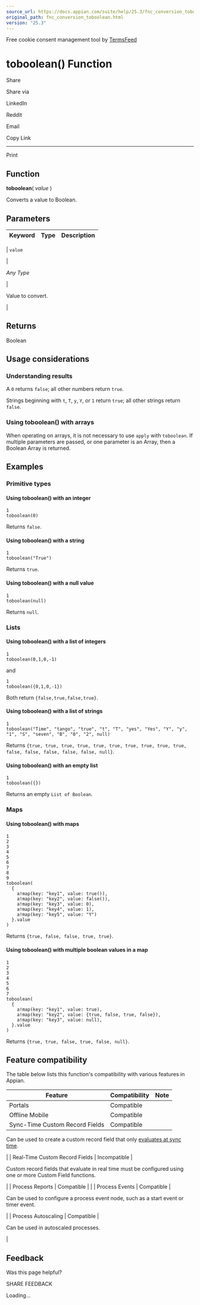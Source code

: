 ```yaml
---
source_url: https://docs.appian.com/suite/help/25.3/fnc_conversion_toboolean.html
original_path: fnc_conversion_toboolean.html
version: "25.3"
---
```


Free cookie consent management tool by [TermsFeed](https://www.termsfeed.com/)

# toboolean() Function

Share

Share via

LinkedIn

Reddit

Email

Copy Link

* * *

Print

## Function

**toboolean**( _value_ )

Converts a value to Boolean.

## Parameters

| Keyword | Type | Description |
| --- | --- | --- |
|
`value`

 |

_Any Type_

 |

Value to convert.

 |

## Returns

Boolean

## Usage considerations

### Understanding results

A `0` returns `false`; all other numbers return `true`.

Strings beginning with `t`, `T`, `y`, `Y`, or `1` return `true`; all other strings return `false`.

### Using toboolean() with arrays

When operating on arrays, it is not necessary to use `apply` with `toboolean`. If multiple parameters are passed, or one parameter is an Array, then a Boolean Array is returned.

## Examples

### Primitive types

#### Using toboolean() with an integer

```
1
toboolean(0)
```

Returns `false`.

#### Using toboolean() with a string

```
1
toboolean("True")
```

Returns `true`.

#### Using toboolean() with a null value

```
1
toboolean(null)
```

Returns `null`.

### Lists

#### Using toboolean() with a list of integers

```
1
toboolean(0,1,0,-1)
```

and

```
1
toboolean({0,1,0,-1})
```

Both return `{false,true,false,true}`.

#### Using toboolean() with a list of strings

```
1
toboolean("Time", "tango", "true", "t", "T", "yes", "Yes", "Y", "y", "1", "S", "seven", "B", "0", "2", null)
```

Returns `{true, true, true, true, true, true, true, true, true, true, false, false, false, false, false, null}`.

#### Using toboolean() with an empty list

```
1
toboolean({})
```

Returns an empty `List of Boolean`.

### Maps

#### Using toboolean() with maps

```
1
2
3
4
5
6
7
8
9
toboolean(
  {
    a!map(key: "key1", value: true()),
    a!map(key: "key2", value: false()),
    a!map(key: "key3", value: 0),
    a!map(key: "key4", value: 1),
    a!map(key: "key5", value: "Y")
  }.value
)
```

Returns `{true, false, false, true, true}`.

#### Using toboolean() with multiple boolean values in a map

```
1
2
3
4
5
6
7
toboolean(
  {
    a!map(key: "key1", value: true),
    a!map(key: "key2", value: {true, false, true, false}),
    a!map(key: "key3", value: null),
  }.value
)
```

Returns `{true, true, false, true, false, null}`.

## Feature compatibility

The table below lists this function's compatibility with various features in Appian.

| Feature | Compatibility | Note |
| --- | --- | --- |
| Portals | Compatible |  |
| Offline Mobile | Compatible |  |
| Sync-Time Custom Record Fields | Compatible |
Can be used to create a custom record field that only [evaluates at sync time](custom-record-fields.html#prodlink-sync-time-evaluations).

 |
| Real-Time Custom Record Fields | Incompatible |

Custom record fields that evaluate in real time must be configured using one or more Custom Field functions.

 |
| Process Reports | Compatible |  |
| Process Events | Compatible |

Can be used to configure a process event node, such as a start event or timer event.

 |
| Process Autoscaling | Compatible |

Can be used in autoscaled processes.

 |

## Feedback

Was this page helpful?

SHARE FEEDBACK

Loading...